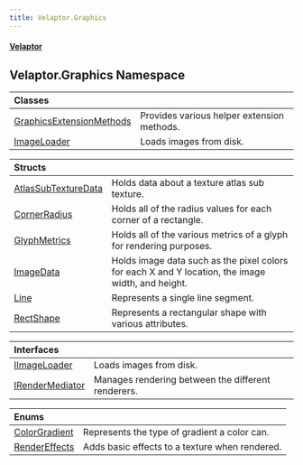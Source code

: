 ```yaml
---
title: Velaptor.Graphics
---
```


#### [Velaptor](Namespaces.md 'Velaptor Namespaces')

## Velaptor.Graphics Namespace

| Classes | |
| :--- | :--- |
| [GraphicsExtensionMethods](Velaptor.Graphics.GraphicsExtensionMethods.md 'Velaptor.Graphics.GraphicsExtensionMethods') | Provides various helper extension methods. |
| [ImageLoader](Velaptor.Graphics.ImageLoader.md 'Velaptor.Graphics.ImageLoader') | Loads images from disk. |

| Structs | |
| :--- | :--- |
| [AtlasSubTextureData](Velaptor.Graphics.AtlasSubTextureData.md 'Velaptor.Graphics.AtlasSubTextureData') | Holds data about a texture atlas sub texture. |
| [CornerRadius](Velaptor.Graphics.CornerRadius.md 'Velaptor.Graphics.CornerRadius') | Holds all of the radius values for each corner of a rectangle. |
| [GlyphMetrics](Velaptor.Graphics.GlyphMetrics.md 'Velaptor.Graphics.GlyphMetrics') | Holds all of the various metrics of a glyph for rendering purposes. |
| [ImageData](Velaptor.Graphics.ImageData.md 'Velaptor.Graphics.ImageData') | Holds image data such as the pixel colors for each X and Y location, the image width, and height. |
| [Line](Velaptor.Graphics.Line.md 'Velaptor.Graphics.Line') | Represents a single line segment. |
| [RectShape](Velaptor.Graphics.RectShape.md 'Velaptor.Graphics.RectShape') | Represents a rectangular shape with various attributes. |

| Interfaces | |
| :--- | :--- |
| [IImageLoader](Velaptor.Graphics.IImageLoader.md 'Velaptor.Graphics.IImageLoader') | Loads images from disk. |
| [IRenderMediator](Velaptor.Graphics.IRenderMediator.md 'Velaptor.Graphics.IRenderMediator') | Manages rendering between the different renderers. |

| Enums | |
| :--- | :--- |
| [ColorGradient](Velaptor.Graphics.ColorGradient.md 'Velaptor.Graphics.ColorGradient') | Represents the type of gradient a color can. |
| [RenderEffects](Velaptor.Graphics.RenderEffects.md 'Velaptor.Graphics.RenderEffects') | Adds basic effects to a texture when rendered. |
